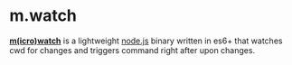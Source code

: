# m.watch
**[m(icro)](https://github.com/ivoputzer/m.cro#readme)[watch](https://github.com/ivoputzer/m.watch)** is a lightweight [node.js](https://nodejs.org/) binary written in es6+ that watches cwd for changes and triggers command right after upon changes.

